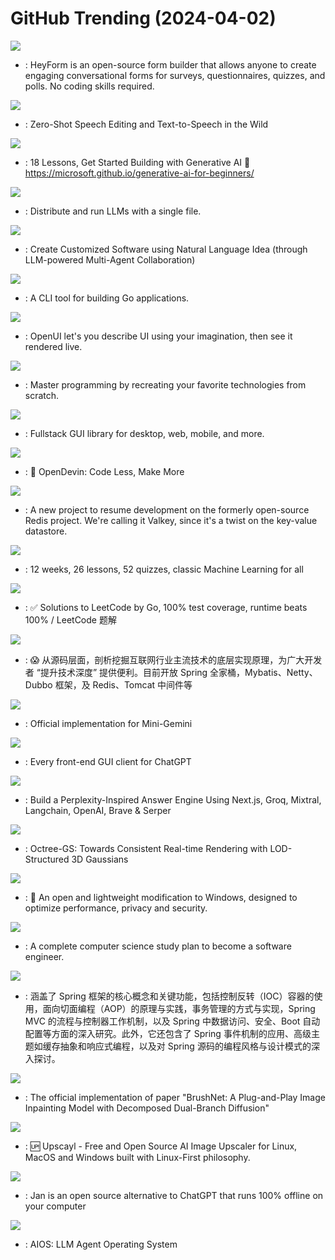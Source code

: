 # GitHub Trending (2024-04-02)

![](https://img.shields.io/badge/TypeScript-New%201-green?style=flat-square&logo=appveyor)
- [](https://github.comundefined): HeyForm is an open-source form builder that allows anyone to create engaging conversational forms for surveys, questionnaires, quizzes, and polls. No coding skills required.

![](https://img.shields.io/badge/Jupyter%20Notebook-New%20482-green?style=flat-square&logo=appveyor)
- [](https://github.comundefined): Zero-Shot Speech Editing and Text-to-Speech in the Wild

![](https://img.shields.io/badge/Jupyter%20Notebook-New%203-green?style=flat-square&logo=appveyor)
- [](https://github.comundefined): 18 Lessons, Get Started Building with Generative AI 🔗 https://microsoft.github.io/generative-ai-for-beginners/

![](https://img.shields.io/badge/C%2B%2B-New%20327-green?style=flat-square&logo=appveyor)
- [](https://github.comundefined): Distribute and run LLMs with a single file.

![](https://img.shields.io/badge/Shell-New%20159-green?style=flat-square&logo=appveyor)
- [](https://github.comundefined): Create Customized Software using Natural Language Idea (through LLM-powered Multi-Agent Collaboration)

![](https://img.shields.io/badge/Go-New%2036-green?style=flat-square&logo=appveyor)
- [](https://github.comundefined): A CLI tool for building Go applications.

![](https://img.shields.io/badge/TypeScript-New%20846-green?style=flat-square&logo=appveyor)
- [](https://github.comundefined): OpenUI let's you describe UI using your imagination, then see it rendered live.

![](https://img.shields.io/badge/none-New%20655-green?style=flat-square&logo=appveyor)
- [](https://github.comundefined): Master programming by recreating your favorite technologies from scratch.

![](https://img.shields.io/badge/Rust-New%20340-green?style=flat-square&logo=appveyor)
- [](https://github.comundefined): Fullstack GUI library for desktop, web, mobile, and more.

![](https://img.shields.io/badge/Python-New%202-green?style=flat-square&logo=appveyor)
- [](https://github.comundefined): 🐚 OpenDevin: Code Less, Make More

![](https://img.shields.io/badge/C-New%20553-green?style=flat-square&logo=appveyor)
- [](https://github.comundefined): A new project to resume development on the formerly open-source Redis project. We're calling it Valkey, since it's a twist on the key-value datastore.

![](https://img.shields.io/badge/HTML-New%20508-green?style=flat-square&logo=appveyor)
- [](https://github.comundefined): 12 weeks, 26 lessons, 52 quizzes, classic Machine Learning for all

![](https://img.shields.io/badge/Go-New%2049-green?style=flat-square&logo=appveyor)
- [](https://github.comundefined): ✅ Solutions to LeetCode by Go, 100% test coverage, runtime beats 100% / LeetCode 题解

![](https://img.shields.io/badge/Java-New%20527-green?style=flat-square&logo=appveyor)
- [](https://github.comundefined): 😱 从源码层面，剖析挖掘互联网行业主流技术的底层实现原理，为广大开发者 “提升技术深度” 提供便利。目前开放 Spring 全家桶，Mybatis、Netty、Dubbo 框架，及 Redis、Tomcat 中间件等

![](https://img.shields.io/badge/Python-New%2056-green?style=flat-square&logo=appveyor)
- [](https://github.comundefined): Official implementation for Mini-Gemini

![](https://img.shields.io/badge/none-New%2065-green?style=flat-square&logo=appveyor)
- [](https://github.comundefined): Every front-end GUI client for ChatGPT

![](https://img.shields.io/badge/TypeScript-New%20335-green?style=flat-square&logo=appveyor)
- [](https://github.comundefined): Build a Perplexity-Inspired Answer Engine Using Next.js, Groq, Mixtral, Langchain, OpenAI, Brave & Serper

![](https://img.shields.io/badge/C%2B%2B-New%2045-green?style=flat-square&logo=appveyor)
- [](https://github.comundefined): Octree-GS: Towards Consistent Real-time Rendering with LOD-Structured 3D Gaussians

![](https://img.shields.io/badge/Batchfile-New%2088-green?style=flat-square&logo=appveyor)
- [](https://github.comundefined): 🚀 An open and lightweight modification to Windows, designed to optimize performance, privacy and security.

![](https://img.shields.io/badge/none-New%2098-green?style=flat-square&logo=appveyor)
- [](https://github.comundefined): A complete computer science study plan to become a software engineer.

![](https://img.shields.io/badge/Java-New%2051-green?style=flat-square&logo=appveyor)
- [](https://github.comundefined): 涵盖了 Spring 框架的核心概念和关键功能，包括控制反转（IOC）容器的使用，面向切面编程（AOP）的原理与实践，事务管理的方式与实现，Spring MVC 的流程与控制器工作机制，以及 Spring 中数据访问、安全、Boot 自动配置等方面的深入研究。此外，它还包含了 Spring 事件机制的应用、高级主题如缓存抽象和响应式编程，以及对 Spring 源码的编程风格与设计模式的深入探讨。

![](https://img.shields.io/badge/Python-New%20143-green?style=flat-square&logo=appveyor)
- [](https://github.comundefined): The official implementation of paper "BrushNet: A Plug-and-Play Image Inpainting Model with Decomposed Dual-Branch Diffusion"

![](https://img.shields.io/badge/TypeScript-New%20455-green?style=flat-square&logo=appveyor)
- [](https://github.comundefined): 🆙 Upscayl - Free and Open Source AI Image Upscaler for Linux, MacOS and Windows built with Linux-First philosophy.

![](https://img.shields.io/badge/TypeScript-New%20488-green?style=flat-square&logo=appveyor)
- [](https://github.comundefined): Jan is an open source alternative to ChatGPT that runs 100% offline on your computer

![](https://img.shields.io/badge/Python-New%20109-green?style=flat-square&logo=appveyor)
- [](https://github.comundefined): AIOS: LLM Agent Operating System

